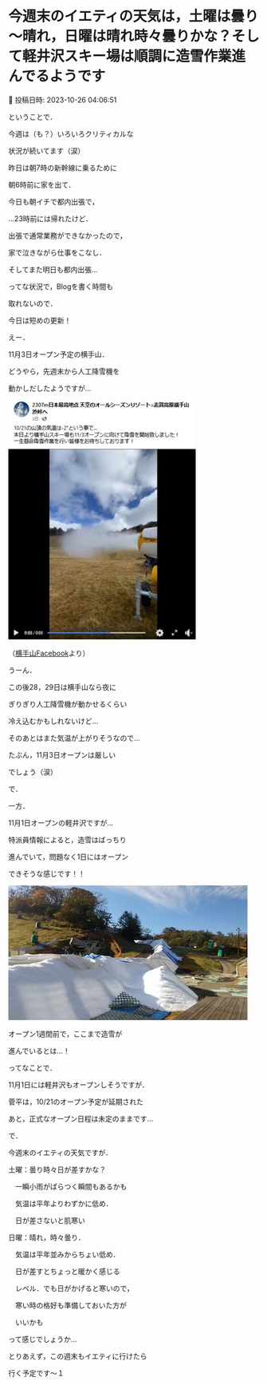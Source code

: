 # 今週末のイエティの天気は，土曜は曇り～晴れ，日曜は晴れ時々曇りかな？そして軽井沢スキー場は順調に造雪作業進んでるようです

📅 投稿日時: 2023-10-26 04:06:51

ということで．


今週は（も？）いろいろクリティカルな


状況が続いてます（涙）





昨日は朝7時の新幹線に乗るために


朝6時前に家を出て．


今日も朝イチで都内出張で，


…23時前には帰れたけど．


出張で通常業務ができなかったので，


家で泣きながら仕事をこなし．


そしてまた明日も都内出張…





ってな状況で，Blogを書く時間も


取れないので．


今日は短めの更新！





えー．


11月3日オープン予定の横手山．


どうやら，先週末から人工降雪機を


動かしだしたようですが…




![771977ebc820fdb203f42d533f3ec051.jpg](images/771977ebc820fdb203f42d533f3ec051.jpg)




（[横手山Facebook](https://www.facebook.com/yokoteyama2307/)より）





うーん．


この後28，29日は横手山なら夜に


ぎりぎり人工降雪機が動かせるくらい


冷え込むかもしれないけど…


そのあとはまた気温が上がりそうなので…


たぶん，11月3日オープンは厳しい


でしょう（涙）





で．


一方．


11月1日オープンの軽井沢ですが…


特派員情報によると，造雪はばっちり


進んでいて，問題なく1日にはオープン


できそうな感じです！！




![010415193ec00562927c1ff94d34574f.jpg](images/010415193ec00562927c1ff94d34574f.jpg)







オープン1週間前で，ここまで造雪が


進んでいるとは…！





ってなことで．


11月1日には軽井沢もオープンしそうですが．


菅平は，10/21のオープン予定が延期された


あと，正式なオープン日程は未定のままです…





で．


今週末のイエティの天気ですが．





土曜：曇り時々日が差すかな？


　一瞬小雨がぱらつく瞬間もあるかも


　気温は平年よりわずかに低め．


　日が差さないと肌寒い





日曜：晴れ，時々曇り．


　気温は平年並みからちょい低め．


　日が差すとちょっと暖かく感じる


　レベル．でも日がかげると寒いので，


　寒い時の格好も準備しておいた方が


　いいかも





って感じでしょうか…





とりあえず，この週末もイエティに行けたら


行く予定です～１
